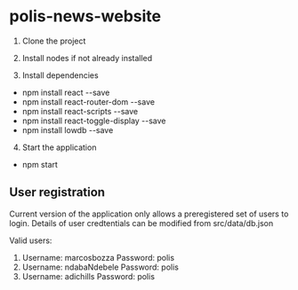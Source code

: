 # polis-news-website
1. Clone the project

2. Install nodes if not already installed

3. Install dependencies

- npm install react --save
- npm install react-router-dom --save
- npm install react-scripts --save
- npm install react-toggle-display --save
- npm install lowdb --save

4. Start the application
- npm start

User registration
------------------

Current version  of the application only allows a preregistered set of users to login.
Details of user credtentials can be modified from src/data/db.json

Valid users:
1.  Username: marcosbozza
    Password: polis
2.  Username: ndabaNdebele
    Password: polis
3.  Username: adichills
    Password: polis